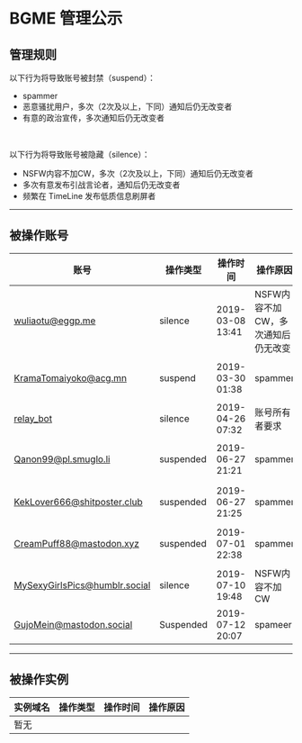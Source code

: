 # BGME 管理公示

## 管理规则

以下行为将导致账号被封禁（suspend）：

- spammer
- 恶意骚扰用户，多次（2次及以上，下同）通知后仍无改变者
- 有意的政治宣传，多次通知后仍无改变者

<br>

以下行为将导致账号被隐藏（silence）：

- NSFW内容不加CW，多次（2次及以上，下同）通知后仍无改变者
- 多次有意发布引战言论者，通知后仍无改变者
- 频繁在 TimeLine 发布低质信息刷屏者

****

## 被操作账号

|账号|操作类型|操作时间|操作原因|备注|
|---|-------|-------|------|----|
|[wuliaotu@eggp.me](https://eggp.me/@wuliaotu)|silence|2019-03-08 13:41|NSFW内容不加CW，多次通知后仍无改变|eggp.me 实例目前已无法访问（2019-06-05）|
|[KramaTomaiyoko@acg.mn](https://acg.mn/@KramaTomaiyoko)|suspend|2019-03-30 01:38|spammer|该账号已被 acg.mn 实例注销|
|[relay_bot](https://bgme.me/@relay_bot)|silence|2019-04-26 07:32|账号所有者要求||
|[Qanon99@pl.smuglo.li](https://pl.smuglo.li/users/Qanon99)|suspended|2019-06-27 21:21|spammer|该账号已被 pl.smuglo.li 封禁|
|[KekLover666@shitposter.club](https://shitposter.club/users/KekLover666)|suspended|2019-06-27 21:25|spammer|该账号已被 shitposter.club 封禁|
|[CreamPuff88@mastodon.xyz](https://mastodon.xyz/@CreamPuff88)|suspended|2019-07-01 22:38|spammer|该账号已被 mastodon.xyz 实例注销|
|[MySexyGirlsPics@humblr.social](https://humblr.social/@MySexyGirlsPics)|silence|2019-07-10 19:48|NSFW内容不加CW||
|[GujoMein@mastodon.social](https://mastodon.social/@GujoMein)|Suspended|2019-07-12 20:07|spameer||

****

## 被操作实例

|实例域名|操作类型|操作时间|操作原因|
|---|-------|-------|------|
|暂无|       |       |      |
